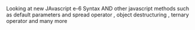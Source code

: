 Looking at new JAvascript e-6 Syntax AND other javascript methods such as default parameters and spread operator , object destructuring , ternary operator and many more 
